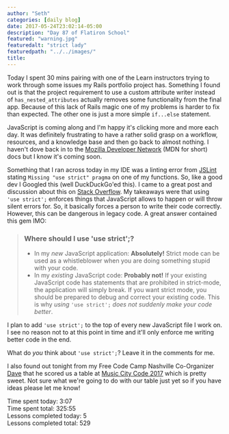 ```yaml
---
author: "Seth"
categories: [daily blog]
date: 2017-05-24T23:02:14-05:00
description: "Day 87 of Flatiron School"
featured: "warning.jpg"
featuredalt: "strict lady"
featuredpath: "../../images/"
title:
---
```


Today I spent 30 mins pairing with one of the Learn instructors trying to work through some issues my Rails portfolio project has. Something I found out is that the project requirement to use a custom attribute writer instead of `has_nested_attributes` actually removes some functionality from the final app. Because of this lack of Rails magic one of my problems is harder to fix than expected. The other one is just a more simple `if...else` statement.

JavaScript is coming along and I'm happy it's clicking more and more each day. It was definitely frustrating to have a rather solid grasp on a workflow, resources, and a knowledge base and then go back to almost nothing. I haven't dove back in to the [Mozilla Developer Network][1] (MDN for short) docs but I know it's coming soon.

Something that I ran across today in my IDE was a linting error from [JSLint][2] stating `Missing "use strict" pragma` on one of my functions. So, like a good dev I Googled this (well DuckDuckGo'ed this). I came to a great post and discussion about this on [Stack Overflow][3]. My takeaways were that using `'use strict';` enforces things that JavaScript allows to happen or will throw silent errors for. So, it basically forces a person to write their code correctly. However, this can be dangerous in legacy code. A great answer contained this gem IMO:

> ### Where should I use 'use strict';?
>
> - In my _new_ JavaScript application: **Absolutely!** Strict mode can be used as a whistleblower when you are doing something stupid with your code.
> - In my _existing_ JavaScript code: **Probably not!** If your existing JavaScript code has statements that are prohibited in strict-mode, the application will simply break. If you want strict mode, you should be prepared to debug and correct your existing code. This is why _using_ `'use strict';` _does not suddenly make your code better_.

I plan to add `'use strict';` to the top of every new JavaScript file I work on. I see no reason not to at this point in time and it'll only enforce me writing better code in the end.

What do _you_ think about `'use strict';`? Leave it in the comments for me.

I also found out tonight from my Free Code Camp Nashville Co-Organizer [Dave][4] that he scored us a table at [Music City Code 2017][5] which is pretty sweet. Not sure what we're going to do with our table just yet so if you have ideas please let me know!

Time spent today: 3:07  
Time spent total: 325:55  
Lessons completed today: 5  
Lessons completed total: 529

  [1]:https://developer.mozilla.org/en-US/
  [2]:http://www.jslint.com
  [3]:https://stackoverflow.com/questions/1335851/what-does-use-strict-do-in-javascript-and-what-is-the-reasoning-behind-it
  [4]:https://github.com/davi3blu3
  [5]:https://www.musiccitycode.com
